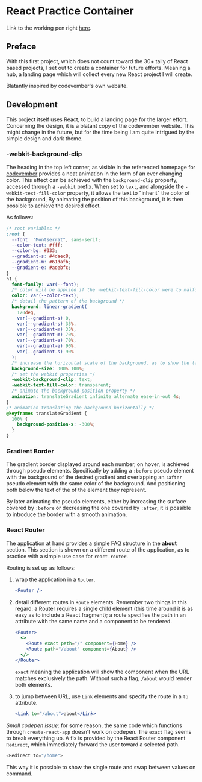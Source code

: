 # React Practice Container

Link to the working pen right [here](https://codepen.io/borntofrappe/full/NELLxG/).

## Preface

With this first project, which does not count toward the 30+ tally of React based projects, I set out to create a container for future efforts. Meaning a hub, a landing page which will collect every new React project I will create.

Blatantly inspired by codevember's own website.

## Development

This project itself uses React, to build a landing page for the larger effort. Concerning the design, it is a blatant copy of the codevember website. This might change in the future, but for the time being I am quite intrigued by the simple design and dark theme.

### -webkit-background-clip

The heading in the top left corner, as visible in the referenced homepage for [codevember](http://codevember.xyz/) provides a neat animation in the form of an ever changing color. This effect can be achieved with the `background-clip` property, accessed through a `-webkit` prefix. When set to `text`, and alongside the `-webkit-text-fill-color` property, it allows the text to "inherit" the color of the background, By animating the position of this background, it is then possible to achieve the desired effect.

As follows:

```css
/* root variables */
:root {
  --font: "Montserrat", sans-serif;
  --color-text: #fff;
  --color-bg: #333;
  --gradient-s: #4daec8;
  --gradient-m: #61dafb;
  --gradient-e: #adebfc;
}
h1 {
  font-family: var(--font);
  /* color will be applied if the -webkit-text-fill-color were to malfunction */
  color: var(--color-text);
  /* detail the pattern of the background */
  background: linear-gradient(
    120deg,
    var(--gradient-s) 0,
    var(--gradient-s) 35%,
    var(--gradient-m) 35%,
    var(--gradient-m) 70%,
    var(--gradient-e) 70%,
    var(--gradient-e) 90%,
    var(--gradient-s) 90%
  );
  /* increase the horizontal scale of the background, as to show the larger shape moving behind the heading */
  background-size: 300% 100%;
  /* set the webkit properties */
  -webkit-background-clip: text;
  -webkit-text-fill-color: transparent;
  /* animate the background-position property */
  animation: translateGradient infinite alternate ease-in-out 4s;
}
/* animation translating the background horizontally */
@keyframes translateGradient {
  100% {
    background-position-x: -300%;
  }
}
```

### Gradient Border

The gradient border displayed around each number, on hover, is achieved through pseudo elements. Specifically by adding a `:before` pseudo element with the background of the desired gradient and overlapping an `:after` pseudo element with the same color of the background. And positioning both below the text of the of the element they represent.

By later animating the pseudo elements, either by increasing the surface covered by `:before` or decreasing the one covered by `:after`, it is possible to introduce the border with a smooth animation.

### React Router

The application at hand provides a simple FAQ structure in the **about** section. This section is shown on a different route of the application, as to practice with a simple use case for `react-router`.

Routing is set up as follows:

1. wrap the application in a `Router`.

   ```jsx
   <Router />
   ```

1. detail different routes in `Route` elements. Remember two things in this regard: a Router requires a single child element (this time around it is as easy as to include a React fragment); a route specifies the path in an attribute with the same name and a component to be rendered.

   ```jsx
   <Router>
     <>
       <Route exact path="/" component={Home} />
       <Route path="/about" component={About} />
     </>
   </Router>
   ```

   `exact` meaning the application will show the component when the URL matches exclusively the path. Without such a flag, `/about` would render both elements.

1. to jump between URL, use `Link` elements and specify the route in a `to` attribute.

   ```jsx
   <Link to="/about">about</Link>
   ```

_Small codepen issue_: for some reason, the same code which functions through `create-react-app` doesn't work on codepen. The `exact` flag seems to break everything up. A fix is provided by the React Router component `Redirect`, which immediately forward the user toward a selected path.

```js
<Redirect to="/home">
```

This way it is possible to show the single route and swap between values on command.
